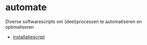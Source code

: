 # automate
Diverse softwarescripts om (deel)processen te automatiseren en optimaliseren 

 - [installatiescript](https://github.com/rickadams1/installatiescript) 
